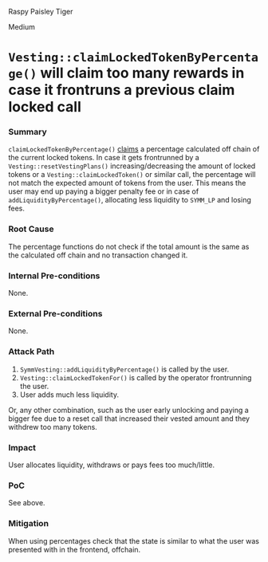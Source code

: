 Raspy Paisley Tiger

Medium

# `Vesting::claimLockedTokenByPercentage()` will claim too many rewards in case it frontruns a previous claim locked call

### Summary

`claimLockedTokenByPercentage()` [claims](https://github.com/sherlock-audit/2025-03-symm-io-stacking/blob/main/token/contracts/vesting/Vesting.sol#L167) a percentage calculated off chain of the current locked tokens. In case it gets frontrunned by a `Vesting::resetVestingPlans()` increasing/decreasing the amount of locked tokens or a `Vesting::claimLockedToken()` or similar call, the percentage will not match the expected amount of tokens from the user. This means the user may end up paying a bigger penalty fee or in case of `addLiquidityByPercentage()`, allocating less liquidity to `SYMM_LP` and losing fees.

### Root Cause

The percentage functions do not check if the total amount is the same as the calculated off chain and no transaction changed it.

### Internal Pre-conditions

None.

### External Pre-conditions

None.

### Attack Path

1. `SymmVesting::addLiquidityByPercentage()` is called by the user.
2. `Vesting::claimLockedTokenFor()` is called by the operator frontrunning the user.
3. User adds much less liquidity.

Or, any other combination, such as the user early unlocking and paying a bigger fee due to a reset call that increased their vested amount and they withdrew too many tokens.

### Impact

User allocates liquidity, withdraws or pays fees too much/little.

### PoC

See above.

### Mitigation

When using percentages check that the state is similar to what the user was presented with in the frontend, offchain.